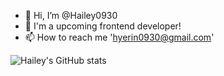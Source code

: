 
<!-- <img src="https://img.shields.io/badge/React-61DAFB?style=flat&logo=React&logoColor=white"/> -->


 





- 👋 Hi, I’m @Hailey0930
- 💞️ I'm a upcoming frontend developer!
- 📫 How to reach me 'hyerin0930@gmail.com'

![Hailey's GitHub stats](https://github-readme-stats.vercel.app/api?username=Hailey0930&show_icons=true&theme=tokyonight)


<!---
Hailey0930/Hailey0930 is a ✨ special ✨ repository because its `README.md` (this file) appears on your GitHub profile.
You can click the Preview link to take a look at your changes.
--->
